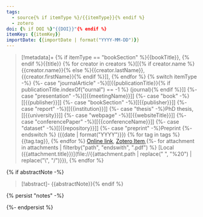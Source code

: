 ```yaml
---
tags:
  - source{% if itemType %}/{{itemType}}{% endif %}
  - zotero
doi: {% if DOI %}"{{DOI}}"{% endif %}
itemKey: {{itemKey}}
importDate: {{importDate | format("YYYY-MM-DD")}}
---
```

>[!metadata]+
> {% if itemType == "bookSection" %}{{bookTitle}}, {% endif %}{{title}}
> {% for creator in creators %}[[{% if creator.name %}{{creator.name}}{% else %}{{creator.lastName}}, {{creator.firstName}}{% endif %}]], {% endfor %}
> {% switch itemType -%}
    {%- case "journalArticle" -%}[[{{publicationTitle}}{% if publicationTitle.indexOf("ournal") == -1 %} (journal){% endif %}]]
    {%- case "presentation" -%}[[{{meetingName}}]]
    {%- case "book" -%}[[{{publisher}}]]
    {%- case "bookSection" -%}[[{{publisher}}]]
    {%- case "report" -%}[[{{institution}}]]
    {%- case "thesis" -%}PhD thesis, [[{{university}}]]
    {%- case "webpage" -%}[[{{websiteTitle}}]]
    {%- case "conferencePaper" -%}[[{{conferenceName}}]]
    {%- case "dataset" -%}[[{{repository}}]]
    {%- case "preprint" -%}Preprint
{%- endswitch %} ({{date | format("YYYY")}})
> {% for tag in tags %}{{tag.tag}}, {% endfor %}
> [Online link]({{url}}), [Zotero Item]({{desktopURI}}),{%- for attachment in attachments | filterby("path", "endswith", ".pdf") %} [Local ({{attachment.title}})](file://{{attachment.path | replace(" ", "%20") | replace("\\", "/")}}), {% endfor %}

{% if abstractNote -%}
>[!abstract]-
>{{abstractNote}}{% endif %}

{% persist "notes" -%}

{%- endpersist %}